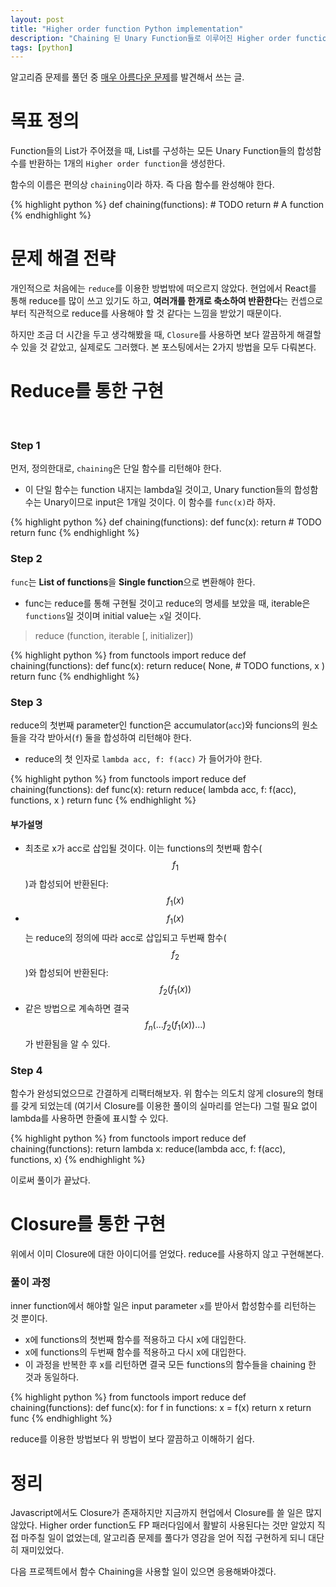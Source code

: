 ```yaml
---
layout: post
title: "Higher order function Python implementation"
description: "Chaining 된 Unary Function들로 이루어진 Higher order function을 Python으로 구현하기 "
tags: [python]
---
```


알고리즘 문제를 풀던 중 [매우 아름다운 문제](https://www.codewars.com/kata/unary-function-chainer/python)를 발견해서 쓰는 글.

# 목표 정의
Function들의 List가 주어졌을 때, List를 구성하는 모든 Unary Function들의 합성함수를 반환하는 1개의 `Higher order function`을 생성한다.

함수의 이름은 편의상 `chaining`이라 하자. 즉 다음 함수를 완성해야 한다.

{% highlight python %}
def chaining(functions):
    # TODO
    return # A function
{% endhighlight %}

# 문제 해결 전략
개인적으로 처음에는 `reduce`를 이용한 방법밖에 떠오르지 않았다. 현업에서 React를 통해 reduce를 많이 쓰고 있기도 하고, **여러개를 한개로 축소하여 반환한다**는 컨셉으로부터 직관적으로 reduce를 사용해야 할 것 같다는 느낌을 받았기 때문이다.

하지만 조금 더 시간을 두고 생각해봤을 때, `Closure`를 사용하면 보다 깔끔하게 해결할 수 있을 것 같았고, 실제로도 그러했다. 본 포스팅에서는 2가지 방법을 모두 다뤄본다.

# Reduce를 통한 구현

<br>

### Step 1
먼저, 정의한대로, `chaining`은 단일 함수를 리턴해야 한다.
- 이 단일 함수는 function 내지는 lambda일 것이고, Unary function들의 합성함수는 Unary이므로 input은 1개일 것이다. 이 함수를 `func(x)`라 하자.

{% highlight python %}
def chaining(functions):
    def func(x):
        return # TODO
    return func
{% endhighlight %}

### Step 2
`func`는  **List of functions**을 **Single function**으로 변환해야 한다.
- func는 reduce를 통해 구현될 것이고 reduce의 명세를 보았을 때, iterable은 `functions`일 것이며 initial value는 `x`일 것이다.

> reduce (function, iterable [, initializer])

{% highlight python %}
from functools import reduce
def chaining(functions):
    def func(x):
        return reduce(
            None, # TODO
            functions,
            x
        )
    return func
{% endhighlight %}


### Step 3
reduce의 첫번째 parameter인 function은 accumulator(`acc`)와 funcions의 원소들을 각각 받아서(`f`) 둘을 합성하여 리턴해야 한다.
- reduce의 첫 인자로 `lambda acc, f: f(acc)` 가 들어가야 한다.

{% highlight python %}
from functools import reduce
def chaining(functions):
    def func(x):
        return reduce(
            lambda acc, f: f(acc),
            functions,
            x
        )
    return func
{% endhighlight %}

#### 부가설명
- 최초로 x가 acc로 삽입될 것이다. 이는 functions의 첫번째 함수($$f_1$$)과 합성되어 반환된다:  $$f_{1}(x)$$
- $$f_{1}(x)$$는 reduce의 정의에 따라 acc로 삽입되고 두번째 함수($$f_2$$)와 합성되어 반환된다: $$f_{2}(f_{1}(x))$$
- 같은 방법으로 계속하면 결국 $$f_{n}(...f_{2}(f_{1}(x))...)$$가 반환됨을 알 수 있다.

### Step 4
함수가 완성되었으므로 간결하게 리팩터해보자. 위 함수는 의도치 않게 closure의 형태를 갖게 되었는데 (여기서 Closure를 이용한 풀이의 실마리를 얻는다) 그럴 필요 없이 lambda를 사용하면 한줄에 표시할 수 있다.

{% highlight python %}
from functools import reduce
def chaining(functions):
    return lambda x: reduce(lambda acc, f: f(acc), functions, x)
{% endhighlight %}

이로써 풀이가 끝났다.

# Closure를 통한 구현
위에서 이미 Closure에 대한 아이디어를 얻었다. reduce를 사용하지 않고 구현해본다.

### 풀이 과정
inner function에서 해야할 일은 input parameter `x`를 받아서 합성함수를 리턴하는 것 뿐이다.
- x에 functions의 첫번째 함수를 적용하고 다시 x에 대입한다.
- x에 functions의 두번째 함수를 적용하고 다시 x에 대입한다.
- 이 과정을 반복한 후 x를 리턴하면 결국 모든 functions의 함수들을 chaining 한 것과 동일하다.

{% highlight python %}
from functools import reduce
def chaining(functions):
    def func(x):
        for f in functions:
            x = f(x)
        return x
    return func
{% endhighlight %}

reduce를 이용한 방법보다 위 방법이 보다 깔끔하고 이해하기 쉽다.

# 정리
Javascript에서도 Closure가 존재하지만 지금까지 현업에서 Closure를 쓸 일은 많지 않았다. Higher order function도 FP 패러다임에서 활발히 사용된다는 것만 알았지 직접 마주칠 일이 없었는데, 알고리즘 문제를 풀다가 영감을 얻어 직접 구현하게 되니 대단히 재미있었다.

다음 프로젝트에서 함수 Chaining을 사용할 일이 있으면 응용해봐야겠다.

